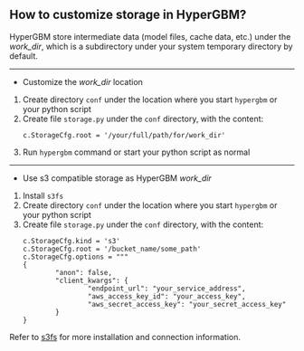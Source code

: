 ## How to customize storage in HyperGBM?

HyperGBM store intermediate data (model files, cache data, etc.) under the *work_dir*,  which is a subdirectory under your system temporary directory by default.

---

* Customize the *work_dir* location

1. Create directory `conf` under the location where you start `hypergbm` or your python script
2. Create file `storage.py` under the `conf` directory, with the content:
   ```
   c.StorageCfg.root = '/your/full/path/for/work_dir'
   ```
3. Run `hypergbm` command or start your python script as normal

---

* Use s3 compatible storage as HyperGBM *work_dir*
1. Install `s3fs`
2. Create directory `conf` under the location where you start `hypergbm` or your python script
3. Create file `storage.py` under the `conf` directory, with the content:
   ```
   c.StorageCfg.kind = 's3'
   c.StorageCfg.root = '/bucket_name/some_path'
   c.StorageCfg.options = """
   {
           "anon": false,
           "client_kwargs": {
                   "endpoint_url": "your_service_address",
                   "aws_access_key_id": "your_access_key",
                   "aws_secret_access_key": "your_secret_access_key"
           }
   }
   ```

Refer to [s3fs](https://s3fs.readthedocs.io/en/latest/) for more installation and connection information.
